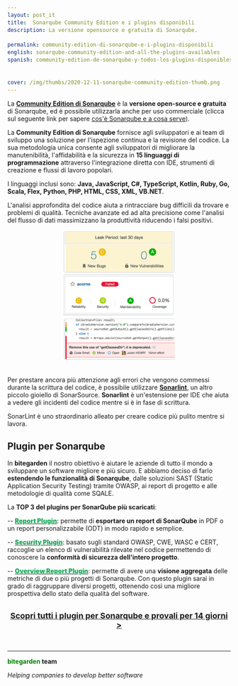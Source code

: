 ```yaml
---
layout: post_it
title:  Sonarqube Community Edition e i plugins disponibili
description: La versione opensource e gratuita di Sonarqube.

permalink: community-edition-di-sonarqube-e-i-plugins-disponibili
english: sonarqube-community-edition-and-all-the-plugins-availables
spanish: community-edition-de-sonarqube-y-todos-los-plugins-disponibles


cover: /img/thumbs/2020-12-11-sonarqube-community-edition-thumb.png
---
```



La [**Community Edition di Sonarqube**](https://www.sonarqube.org/success-download-community-edition/) è la **versione open-source e gratuita** di Sonarqube, ed è possibile utilizzarla anche per uso commerciale (clicca sul seguente link per sapere [cos'è Sonarqube e a cosa serve](/gestione-qualita-codice-con-sonarqube)).

La **Community Edition di Sonarqube** fornisce agli sviluppatori e ai team di sviluppo una soluzione per l'ispezione continua e la revisione del codice. La sua metodologia unica consente agli sviluppatori di migliorare la manutenibilità, l'affidabilità e la sicurezza in **15 linguaggi di programmazione** attraverso l'integrazione diretta con IDE, strumenti di creazione e flussi di lavoro popolari.

I linguaggi inclusi sono: **Java, JavaScript, C#, TypeScript, Kotlin, Ruby, Go, Scala, Flex, Python, PHP, HTML, CSS, XML, VB.NET**.

L'analisi approfondita del codice aiuta a rintracciare bug difficili da trovare e problemi di qualità. Tecniche avanzate ed ad alta precisione come l'analisi del flusso di dati massimizzano la produttività riducendo i falsi positivi.

<center>
<img src="/img/posts/2020-12-11-sonarqube-community-edition-calidad-de-codigo.png" widtH="50%" alt="Inspezione continua del codice">
</center>
<br/>

Per prestare ancora più attenzione agli errori che vengono commessi durante la scrittura del codice, è possibile utilizzare [**Sonarlint**](https://www.sonarlint.org/), un altro piccolo gioiello di SonarSource. **Sonarlint** è un'estensione per IDE che aiuta a vedere gli incidenti del codice mentre si è in fase di scrittura.

SonarLint è uno straordinario alleato per creare codice più pulito mentre si lavora.


## Plugin per Sonarqube

In **bitegarden** il nostro obiettivo è aiutare le aziende di tutto il mondo a sviluppare un software migliore e più sicuro. E abbiamo deciso di farlo **estendendo le funzionalità di Sonarqube**, dalle soluzioni SAST (Static Application Security Testing) tramite OWASP, ai report di progetto e alle metodologie di qualità come SQALE.

La **TOP 3 del plugins per SonarQube più scaricati**:


-- <a href="https://www.bitegarden.com/es/sonarqube-report"><span style="font-weight: 900; color: #1eaa5d;">Report Plugin</span></a>: permette di **esportare un report di SonarQube** in PDF o un report personalizzabile (ODT) in modo rapido e semplice. 

-- <a href="https://www.bitegarden.com/es/sonarqube-security"><span style="font-weight: 900; color: #1eaa5d;">Security Plugin</span></a>: basato sugli standard OWASP, CWE, WASC e CERT, raccoglie un elenco di vulnerabilità rilevate nel codice permettendo di conoscere la **conformità di sicurezza dell'intero progetto**.

-- <a href="https://www.bitegarden.com/es/sonarqube-report"><span style="font-weight: 900; color: #1eaa5d;">Overview Report Plugin</span></a>: permette di avere una **visione aggregata** delle metriche di due o più progetti di Sonarqube. Con questo plugin sarai in grado di raggruppare diversi progetti, ottenendo così una migliore prospettiva dello stato della qualità del software.

<br>
<center><a href="https://www.bitegarden.com/es/products/" class="btn btn-primary btn-call-to-action fancybox" style="font-weight:bold;font-size:18px">Scopri tutti i plugin per Sonarqube e provali per 14 giorni > </a></center>
<br>

<br>

---
**<span style="color: green">bitegarden</span> team**

_Helping companies to develop better software_
